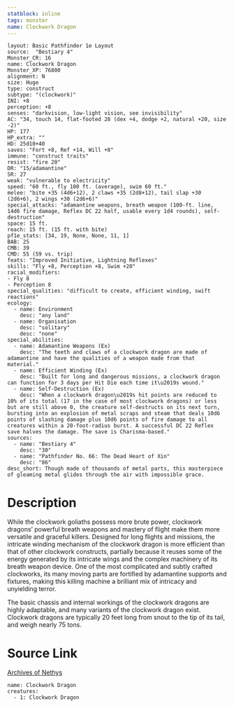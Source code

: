```yaml
---
statblock: inline
tags: monster
name: Clockwork Dragon
---
```

```statblock
layout: Basic Pathfinder 1e Layout
source:  "Bestiary 4"
Monster_CR: 16
name: Clockwork Dragon
Monster_XP: 76800
alignment: N
size: Huge
type: construct
subtype: "(clockwork)"
INI: +8
perception: +8
senses: "darkvision, low-light vision, see invisibility"
AC: "34, touch 14, flat-footed 28 (dex +4, dodge +2, natural +20, size -2)"
HP: 177
HP_extra: ""
HD: 25d10+40
saves: "Fort +8, Ref +14, Will +8"
immune: "construct traits"
resist: "fire 20"
DR: "15/adamantine"
SR: 27
weak: "vulnerable to electricity"
speed: "60 ft., fly 100 ft. (average), swim 60 ft."
melee: "bite +35 (4d6+12), 2 claws +35 (2d8+12), tail slap +30 (2d6+6), 2 wings +30 (2d6+6)"
special_attacks: "adamantine weapons, breath weapon (100-ft. line, 14d6 fire damage, Reflex DC 22 half, usable every 1d4 rounds), self-destruction"
space: 15 ft.
reach: 15 ft. (15 ft. with bite)
pf1e_stats: [34, 19, None, None, 11, 1]
BAB: 25
CMB: 39
CMD: 55 (59 vs. trip)
feats: "Improved Initiative, Lightning Reflexes"
skills: "Fly +8, Perception +8, Swim +20"
racial_modifiers:
- Fly 8
- Perception 8
special_qualities: "difficult to create, efficient winding, swift reactions"
ecology:
  - name: Environment
    desc: "any land"
  - name: Organisation
    desc: "solitary"
    desc: "none"
special_abilities:
  - name: Adamantine Weapons (Ex)
    desc: "The teeth and claws of a clockwork dragon are made of adamantine and have the qualities of a weapon made from that material."
  - name: Efficient Winding (Ex)
    desc: "Built for long and dangerous missions, a clockwork dragon can function for 3 days per Hit Die each time it\u2019s wound."
  - name: Self-Destruction (Ex)
    desc: "When a clockwork dragon\u2019s hit points are reduced to 10% of its total (17 in the case of most clockwork dragons) or less but are still above 0, the creature self-destructs on its next turn, bursting into an explosion of metal scraps and steam that deals 10d6 points of slashing damage plus 10d6 points of fire damage to all creatures within a 20-foot-radius burst. A successful DC 22 Reflex save halves the damage. The save is Charisma-based."
sources:
  - name: "Bestiary 4"
    desc: "30"
  - name: "Pathfinder No. 66: The Dead Heart of Xin"
    desc: "86"
desc_short: Though made of thousands of metal parts, this masterpiece of gleaming metal glides through the air with impossible grace.
```
# Description
While the clockwork goliaths possess more brute power, clockwork dragons’ powerful breath weapons and mastery of flight make them more versatile and graceful killers. Designed for long flights and missions, the intricate winding mechanism of the clockwork dragon is more efficient than that of other clockwork constructs, partially because it reuses some of the energy generated by its intricate wings and the complex machinery of its breath weapon device. One of the most complicated and subtly crafted clockworks, its many moving parts are fortified by adamantine supports and fixtures, making this killing machine a brilliant mix of intricacy and unyielding terror.

The basic chassis and internal workings of the clockwork dragons are highly adaptable, and many variants of the clockwork dragon exist. Clockwork dragons are typically 20 feet long from snout to the tip of its tail, and weigh nearly 75 tons.
# Source Link
[Archives of Nethys](https://aonprd.com/MonsterDisplay.aspx?ItemName=Clockwork%20Dragon)
```encounter-table
name: Clockwork Dragon
creatures:
  - 1: Clockwork Dragon
```
